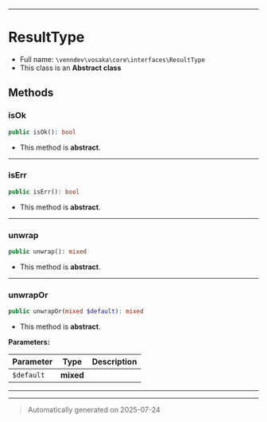***

# ResultType





* Full name: `\venndev\vosaka\core\interfaces\ResultType`
* This class is an **Abstract class**




## Methods


### isOk



```php
public isOk(): bool
```




* This method is **abstract**.







***

### isErr



```php
public isErr(): bool
```




* This method is **abstract**.







***

### unwrap



```php
public unwrap(): mixed
```




* This method is **abstract**.







***

### unwrapOr



```php
public unwrapOr(mixed $default): mixed
```




* This method is **abstract**.



**Parameters:**

| Parameter | Type | Description |
|-----------|------|-------------|
| `$default` | **mixed** |  |





***


***
> Automatically generated on 2025-07-24
